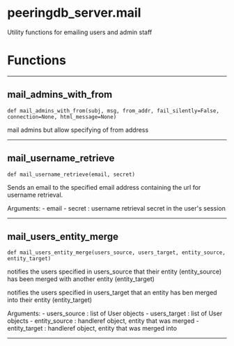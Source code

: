 # peeringdb_server.mail

Utility functions for emailing users and admin staff

# Functions
---

## mail_admins_with_from
`def mail_admins_with_from(subj, msg, from_addr, fail_silently=False, connection=None, html_message=None)`

mail admins but allow specifying of from address

---
## mail_username_retrieve
`def mail_username_retrieve(email, secret)`

Sends an email to the specified email address containing
the url for username retrieval.

Arguments:
    - email <str>
    - secret <str>: username retrieval secret in the user's session

---
## mail_users_entity_merge
`def mail_users_entity_merge(users_source, users_target, entity_source, entity_target)`

notifies the users specified in users_source that their entity (entity_source) has
been merged with another entity (entity_target)

notifies the users specified in users_target that an entity has ben merged into their
entity (entity_target)

Arguments:
    - users_source <list>: list of User objects
    - users_target <list>: list of User objects
    - entity_source <HandleRef>: handleref object, entity that was merged
    - entity_target <HandleRef>: handleref object, entity that was merged into

---